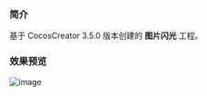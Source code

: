 ### 简介
基于 CocosCreator 3.5.0 版本创建的 **图片闪光** 工程。

### 效果预览
![image](../../../gif/202202/2022022402.gif)